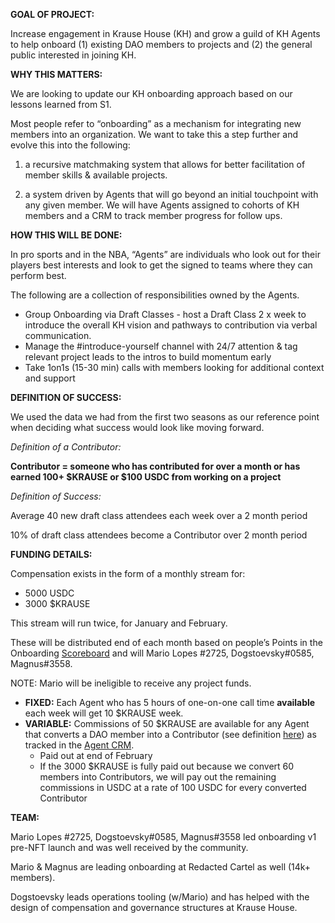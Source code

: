 ﻿
**GOAL OF PROJECT:**

Increase engagement in Krause House (KH) and grow a guild of KH Agents to help onboard (1) existing DAO members to projects and (2) the general public interested in joining KH.

**WHY THIS MATTERS:**

We are looking to update our KH onboarding approach based on our lessons learned from S1.

Most people refer to “onboarding” as a mechanism for integrating new members into an organization. We want to take this a step further and evolve this into the following:

1.  a recursive matchmaking system that allows for better facilitation of member skills & available projects.
    
2.  a system driven by Agents that will go beyond an initial touchpoint with any given member. We will have Agents assigned to cohorts of KH members and a CRM to track member progress for follow ups.
    

**HOW THIS WILL BE DONE:**

In pro sports and in the NBA, “Agents” are individuals who look out for their players best interests and look to get the signed to teams where they can perform best.

The following are a collection of responsibilities owned by the Agents.

-   Group Onboarding via Draft Classes - host a Draft Class 2 x week to introduce the overall KH vision and pathways to contribution via verbal communication.
-   Manage the #introduce-yourself channel with 24/7 attention & tag relevant project leads to the intros to build momentum early
-   Take 1on1s (15-30 min) calls with members looking for additional context and support

**DEFINITION OF SUCCESS:**

We used the data we had from the first two seasons as our reference point when deciding what success would look like moving forward.

_Definition of a Contributor:_

**Contributor = someone who has contributed for over a month or has earned 100+ $KRAUSE or $100 USDC from working on a project**

_Definition of Success:_

Average 40 new draft class attendees each week over a 2 month period

10% of draft class attendees become a Contributor over 2 month period

**FUNDING DETAILS:**

Compensation exists in the form of a monthly stream for:

-   5000 USDC
-   3000 $KRAUSE

This stream will run twice, for January and February.

These will be distributed end of each month based on people’s Points in the Onboarding [Scoreboard](https://www.notion.so/Onboarding-via-Agent-Model-352763af8d6446dbaae9f1abbf6e9cdf) and will Mario Lopes #2725, Dogstoevsky#0585, Magnus#3558.

NOTE: Mario will be ineligible to receive any project funds.

-   **FIXED:** Each Agent who has 5 hours of one-on-one call time **available** each week will get 10 $KRAUSE week.
-   **VARIABLE:** Commissions of 50 $KRAUSE are available for any Agent that converts a DAO member into a Contributor (see definition [here](https://www.notion.so/Requesting-5000-USDC-and-3000-KRAUSE-per-month-to-run-an-Onboarding-Project-via-an-Agent-Model-2cf52148ccc6441e9f2f8c7dc805eb64)) as tracked in the [Agent CRM](https://www.notion.so/Agent-s-CRM-bb68f4e9e8ac41aab0385006045eb2ba).
    -   Paid out at end of February
    -   If the 3000 $KRAUSE is fully paid out because we convert 60 members into Contributors, we will pay out the remaining commissions in USDC at a rate of 100 USDC for every converted Contributor

**TEAM:**

Mario Lopes #2725, Dogstoevsky#0585, Magnus#3558 led onboarding v1 pre-NFT launch and was well received by the community.

Mario & Magnus are leading onboarding at Redacted Cartel as well (14k+ members).

Dogstoevsky leads operations tooling (w/Mario) and has helped with the design of compensation and governance structures at Krause House.
